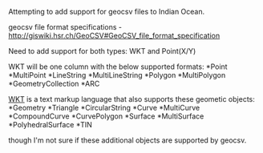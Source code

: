 Attempting to add support for geocsv files to Indian Ocean.

geocsv file format specifications - http://giswiki.hsr.ch/GeoCSV#GeoCSV_file_format_specification

Need to add support for both types: WKT and Point(X/Y)

WKT will be one column with the below supported formats:
*Point
*MultiPoint
*LineString
*MultiLineString
*Polygon
*MultiPolygon
*GeometryCollection
*ARC

[WKT](https://en.wikipedia.org/wiki/Well-known_text) is a text markup language that also supports these geometic objects:
*Geometry
*Triangle
*CircularString
*Curve
*MultiCurve
*CompoundCurve
*CurvePolygon
*Surface
*MultiSurface
*PolyhedralSurface
*TIN

though I'm not sure if these additional objects are supported by geocsv.
